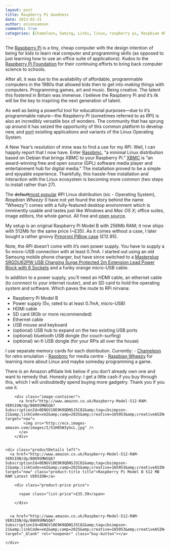 ```yaml
---
layout: post
title: Raspberry Pi Goodness
date: 2013-02-21
author: onionsamson
comments: true
categories: [Chameleon, Gaming, Links, linux, raspberry pi, Raspbian Wheezy, Raspbmc, RPi, Tech, XBMC]
---
```

<p>The <a href="http://rasberrypi.org/faqs">Raspberry Pi</a> is a tiny, cheap computer with the design intention of being for kids to learn real computer and programming skills (as opposed to just learning how to use an office suite of applications). Kudos to the <a href="http://www.raspberrypi.org/about">Raspberry Pi Foundation</a> for their continuing efforts to bring back computer science to schools.</p>

<p>After all, it was due to the availability of affordable, programmable computers in the 1980s that allowed kids then to get into <em>making</em> things with computers. Programming games, art and music. Being creative. The talent this fostered in Britain was immense. I believe the Raspberry Pi and it’s ilk will be the key to inspiring the next generation of talent.</p>

<p>As well as being a powerful tool for educational purposes—due to it’s programmable nature—the <em>Raspberry Pi</em> (sometimes referred to as <em>RPi</em>) is also an incredibly versatile box of wonders. The community that has sprung up around it has seized the opportunity of this common platform to develop new, and <abbr title="convert from another system to be compatible with and run on the Raspberry Pi">port</abbr> exisiting applications and variants of the Linux Operating System. </p>

<p>A New Year’s resolution of mine was to find a use for my <em>RPi</em>. Well, I can happily report that I now have. Enter <a href="http://raspbmc.com">Raspbmc</a>, “a minimal Linux distribution based on Debian that brings XBMC to your Raspberry Pi.” <a href="http://xbmc.org/about/">XBMC</a> is “an award-winning free and open source (GPL) software media player and entertainment hub for digital media.” The installation proved to be a simple and ejoyable experience. Thankfully, this hassle-free installation and interaction with the Linux ecosystem is becoming more common (two steps to install rather than 27).</p>

<p>The <del>default</del><ins>most popular</ins> <em>RPi</em> Linux distribution (sic - Operating System), <em>Raspbian Wheezy</em> (I have not yet found the story behind the name “Wheezy”) comes with a fully-featured desktop environment which is imminently usable and tastes just like <em>Windows</em> and <em>Mac OS X</em>; office suites, image editors, the whole gamut. All free and <abbr title="Software for which the source code is freely available.">open source</abbr>.</p>

<p>My setup is an original Raspberry Pi Model B with 256Mb RAM; it now ships with 512Mb for the same price (~£35). As it comes without a case, I later bought a rather groovy <a href="http://shop.pimoroni.com/">Pimoroni PiBow case</a> (£12.95).</p>

<p>Note, the <em>RPi</em> doesn’t come with it’s own power supply. You have to supply a 5v micro-USB connection with at least 0.7mA. I started out using an old Samsung mobile phone charger, but have since switched to a <a href="http://www.amazon.co.uk/Masterplug-SRGDU62PW-Charging-Protected-Extension/dp/B006GKEP8Q">Masterplug SRGDU62PW USB Charging Surge Protected 2m Extension Lead Power Block with 6 Sockets</a> and a funky orange micro-USB cable. </p>

<p>In addition to a power supply, you’ll need an HDMI cable, an ethernet cable (to connnect to your internet router), and an SD card to hold the operating system and software. Which paves the route to RPi nirvana:</p>

<ul>
<li>Raspberry Pi Model B </li>
<li>Power supply (5v, rated to at least 0.7mA, micro-USB)</li>
<li>HDMI cable</li>
<li>SD card (8Gb or more recommended)</li>
<li>Ethernet cable</li>
<li>USB mouse and keyboard</li>
<li>(optional) USB hub to expand on the two existing USB ports</li>
<li>(optional) bluetooth USB dongle (for couch-surfing)</li>
<li>(optional) wi-fi USB dongle (for your RPis all over the house)</li>
</ul>

<p>I use separate memory cards for each distribution. Currently:
- <a href="http://chameleon.enging.com">Chameleon</a> for retro emulation
- <a href="http://raspbmc.com">Raspbmc</a> for media centre
- <a href="http://www.raspbian.org">Raspbian Wheezy</a> for learning more about Linux and maybe someday programming a game.</p>

<p>There is an Amazon affiliate link below if you don’t already own one and want to remedy that. Honesty policy: I get a little cash if you buy through this, which I will undoubtedly spend buying more gadgetry. Thank you if you use it.</p>





  <div class="product-block">

    
        <div class="image-container">
          <a href="http://www.amazon.co.uk/Raspberry-Model-512-RAM-VERSION/dp/B009SMWSQA?SubscriptionId=0ENGV10E9K9QDNSJ5C82&amp;tag=ibsimpson-21&amp;linkCode=xm2&amp;camp=2025&amp;creative=165953&amp;creativeASIN=B009SMWSQA" target="new">
            <img src="http://ecx.images-amazon.com/images/I/51H0SW3yGcL.jpg" />
          </a>
        </div>
    

    <div class="productDetails left">
      <a href="http://www.amazon.co.uk/Raspberry-Model-512-RAM-VERSION/dp/B009SMWSQA?SubscriptionId=0ENGV10E9K9QDNSJ5C82&amp;tag=ibsimpson-21&amp;linkCode=xm2&amp;camp=2025&amp;creative=165953&amp;creativeASIN=B009SMWSQA" target="new" class="product-title title">Raspberry Pi Model B 512 MB RAM Latest VERSION</a>
      
        <div class="product-price price">
          
          <span class="list-price">£35.39</span>
          
        </div>
      
      
      <a href="http://www.amazon.co.uk/Raspberry-Model-512-RAM-VERSION/dp/B009SMWSQA?SubscriptionId=0ENGV10E9K9QDNSJ5C82&amp;tag=ibsimpson-21&amp;linkCode=xm2&amp;camp=2025&amp;creative=165953&amp;creativeASIN=B009SMWSQA" target="_blank" rel="noopener" class="buy-button"></a>

    </div>

  </div>
